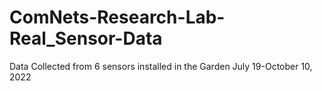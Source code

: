# ComNets-Research-Lab-Real_Sensor-Data
Data Collected from 6 sensors installed in the Garden July 19-October 10, 2022
